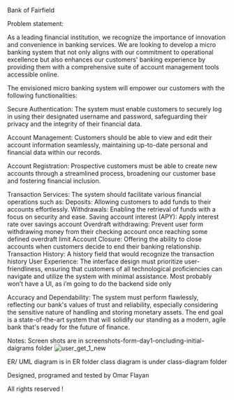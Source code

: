 Bank of Fairfield

Problem statement:

As a leading financial institution, we recognize the importance of innovation and convenience in banking services. We are looking to develop a micro banking system that not only aligns with our commitment to operational excellence but also enhances our customers' banking experience by providing them with a comprehensive suite of account management tools accessible online.

The envisioned micro banking system will empower our customers with the following functionalities:

Secure Authentication: The system must enable customers to securely log in using their designated username and password, safeguarding their privacy and the integrity of their financial data.

Account Management: Customers should be able to view and edit their account information seamlessly, maintaining up-to-date personal and financial data within our records.

Account Registration: Prospective customers must be able to create new accounts through a streamlined process, broadening our customer base and fostering financial inclusion.

Transaction Services: The system should facilitate various financial operations such as:
Deposits: Allowing customers to add funds to their accounts effortlessly.
Withdrawals: Enabling the retrieval of funds with a focus on security and ease.
Saving account interest (APY): Apply interest rate over savings account
Overdraft withdrawing: Prevent user form withdrawing money from their checking account once reaching some defined overdraft limit
Account Closure: Offering the ability to close accounts when customers decide to end their banking relationship.
Transaction History: A history field that would recognize the transaction history
User Experience: The interface design must prioritize user-friendliness, ensuring that customers of all technological proficiencies can navigate and utilize the system with minimal assistance.
Most probably won’t have a UI, as i’m going to do the backend side only

Accuracy and Dependability: The system must perform flawlessly, reflecting our bank's values of trust and reliability, especially considering the sensitive nature of handling and storing monetary assets.
The end goal is a state-of-the-art system that will solidify our standing as a modern, agile bank that's ready for the future of finance.

Notes:
Screen shots are in screenshots-form-day1-oncluding-initial-daigrams folder
![user_get_1_new](https://github.com/omarfln/CS489_project_latest/assets/135066051/0d87c59a-f29a-4905-a368-01e78d959597)



ER/ UML diagram is in ER folder
class diagram is under class-diagram folder

Designed, programed and tested by Omar Flayan

All rights reserved !

